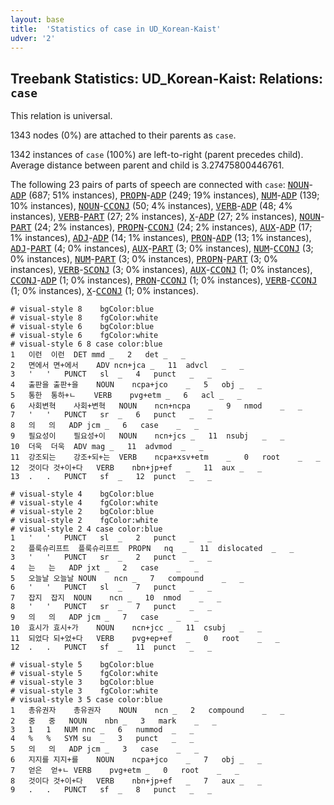 ```yaml
---
layout: base
title:  'Statistics of case in UD_Korean-Kaist'
udver: '2'
---
```


## Treebank Statistics: UD_Korean-Kaist: Relations: `case`

This relation is universal.

1343 nodes (0%) are attached to their parents as `case`.

1342 instances of `case` (100%) are left-to-right (parent precedes child).
Average distance between parent and child is 3.27475800446761.

The following 23 pairs of parts of speech are connected with `case`: <tt><a href="ko_kaist-pos-NOUN.html">NOUN</a></tt>-<tt><a href="ko_kaist-pos-ADP.html">ADP</a></tt> (687; 51% instances), <tt><a href="ko_kaist-pos-PROPN.html">PROPN</a></tt>-<tt><a href="ko_kaist-pos-ADP.html">ADP</a></tt> (249; 19% instances), <tt><a href="ko_kaist-pos-NUM.html">NUM</a></tt>-<tt><a href="ko_kaist-pos-ADP.html">ADP</a></tt> (139; 10% instances), <tt><a href="ko_kaist-pos-NOUN.html">NOUN</a></tt>-<tt><a href="ko_kaist-pos-CCONJ.html">CCONJ</a></tt> (50; 4% instances), <tt><a href="ko_kaist-pos-VERB.html">VERB</a></tt>-<tt><a href="ko_kaist-pos-ADP.html">ADP</a></tt> (48; 4% instances), <tt><a href="ko_kaist-pos-VERB.html">VERB</a></tt>-<tt><a href="ko_kaist-pos-PART.html">PART</a></tt> (27; 2% instances), <tt><a href="ko_kaist-pos-X.html">X</a></tt>-<tt><a href="ko_kaist-pos-ADP.html">ADP</a></tt> (27; 2% instances), <tt><a href="ko_kaist-pos-NOUN.html">NOUN</a></tt>-<tt><a href="ko_kaist-pos-PART.html">PART</a></tt> (24; 2% instances), <tt><a href="ko_kaist-pos-PROPN.html">PROPN</a></tt>-<tt><a href="ko_kaist-pos-CCONJ.html">CCONJ</a></tt> (24; 2% instances), <tt><a href="ko_kaist-pos-AUX.html">AUX</a></tt>-<tt><a href="ko_kaist-pos-ADP.html">ADP</a></tt> (17; 1% instances), <tt><a href="ko_kaist-pos-ADJ.html">ADJ</a></tt>-<tt><a href="ko_kaist-pos-ADP.html">ADP</a></tt> (14; 1% instances), <tt><a href="ko_kaist-pos-PRON.html">PRON</a></tt>-<tt><a href="ko_kaist-pos-ADP.html">ADP</a></tt> (13; 1% instances), <tt><a href="ko_kaist-pos-ADJ.html">ADJ</a></tt>-<tt><a href="ko_kaist-pos-PART.html">PART</a></tt> (4; 0% instances), <tt><a href="ko_kaist-pos-AUX.html">AUX</a></tt>-<tt><a href="ko_kaist-pos-PART.html">PART</a></tt> (3; 0% instances), <tt><a href="ko_kaist-pos-NUM.html">NUM</a></tt>-<tt><a href="ko_kaist-pos-CCONJ.html">CCONJ</a></tt> (3; 0% instances), <tt><a href="ko_kaist-pos-NUM.html">NUM</a></tt>-<tt><a href="ko_kaist-pos-PART.html">PART</a></tt> (3; 0% instances), <tt><a href="ko_kaist-pos-PROPN.html">PROPN</a></tt>-<tt><a href="ko_kaist-pos-PART.html">PART</a></tt> (3; 0% instances), <tt><a href="ko_kaist-pos-VERB.html">VERB</a></tt>-<tt><a href="ko_kaist-pos-SCONJ.html">SCONJ</a></tt> (3; 0% instances), <tt><a href="ko_kaist-pos-AUX.html">AUX</a></tt>-<tt><a href="ko_kaist-pos-CCONJ.html">CCONJ</a></tt> (1; 0% instances), <tt><a href="ko_kaist-pos-CCONJ.html">CCONJ</a></tt>-<tt><a href="ko_kaist-pos-ADP.html">ADP</a></tt> (1; 0% instances), <tt><a href="ko_kaist-pos-PRON.html">PRON</a></tt>-<tt><a href="ko_kaist-pos-CCONJ.html">CCONJ</a></tt> (1; 0% instances), <tt><a href="ko_kaist-pos-VERB.html">VERB</a></tt>-<tt><a href="ko_kaist-pos-CCONJ.html">CCONJ</a></tt> (1; 0% instances), <tt><a href="ko_kaist-pos-X.html">X</a></tt>-<tt><a href="ko_kaist-pos-CCONJ.html">CCONJ</a></tt> (1; 0% instances).


~~~ conllu
# visual-style 8	bgColor:blue
# visual-style 8	fgColor:white
# visual-style 6	bgColor:blue
# visual-style 6	fgColor:white
# visual-style 6 8 case	color:blue
1	이런	이런	DET	mmd	_	2	det	_	_
2	면에서	면+에서	ADV	ncn+jca	_	11	advcl	_	_
3	'	'	PUNCT	sl	_	4	punct	_	_
4	출판을	출판+을	NOUN	ncpa+jco	_	5	obj	_	_
5	통한	통하+ㄴ	VERB	pvg+etm	_	6	acl	_	_
6	사회변혁	사회+변혁	NOUN	ncn+ncpa	_	9	nmod	_	_
7	'	'	PUNCT	sr	_	6	punct	_	_
8	의	의	ADP	jcm	_	6	case	_	_
9	필요성이	필요성+이	NOUN	ncn+jcs	_	11	nsubj	_	_
10	더욱	더욱	ADV	mag	_	11	advmod	_	_
11	강조되는	강조+되+는	VERB	ncpa+xsv+etm	_	0	root	_	_
12	것이다	것+이+다	VERB	nbn+jp+ef	_	11	aux	_	_
13	.	.	PUNCT	sf	_	12	punct	_	_

~~~


~~~ conllu
# visual-style 4	bgColor:blue
# visual-style 4	fgColor:white
# visual-style 2	bgColor:blue
# visual-style 2	fgColor:white
# visual-style 2 4 case	color:blue
1	'	'	PUNCT	sl	_	2	punct	_	_
2	플룩슈리프트	플룩슈리프트	PROPN	nq	_	11	dislocated	_	_
3	'	'	PUNCT	sr	_	2	punct	_	_
4	는	는	ADP	jxt	_	2	case	_	_
5	오늘날	오늘날	NOUN	ncn	_	7	compound	_	_
6	'	'	PUNCT	sl	_	7	punct	_	_
7	잡지	잡지	NOUN	ncn	_	10	nmod	_	_
8	'	'	PUNCT	sr	_	7	punct	_	_
9	의	의	ADP	jcm	_	7	case	_	_
10	효시가	효시+가	NOUN	ncn+jcc	_	11	csubj	_	_
11	되었다	되+었+다	VERB	pvg+ep+ef	_	0	root	_	_
12	.	.	PUNCT	sf	_	11	punct	_	_

~~~


~~~ conllu
# visual-style 5	bgColor:blue
# visual-style 5	fgColor:white
# visual-style 3	bgColor:blue
# visual-style 3	fgColor:white
# visual-style 3 5 case	color:blue
1	총유권자	총유권자	NOUN	ncn	_	2	compound	_	_
2	중	중	NOUN	nbn	_	3	mark	_	_
3	1	1	NUM	nnc	_	6	nummod	_	_
4	%	%	SYM	su	_	3	punct	_	_
5	의	의	ADP	jcm	_	3	case	_	_
6	지지를	지지+를	NOUN	ncpa+jco	_	7	obj	_	_
7	얻은	얻+ㄴ	VERB	pvg+etm	_	0	root	_	_
8	것이다	것+이+다	VERB	nbn+jp+ef	_	7	aux	_	_
9	.	.	PUNCT	sf	_	8	punct	_	_

~~~


